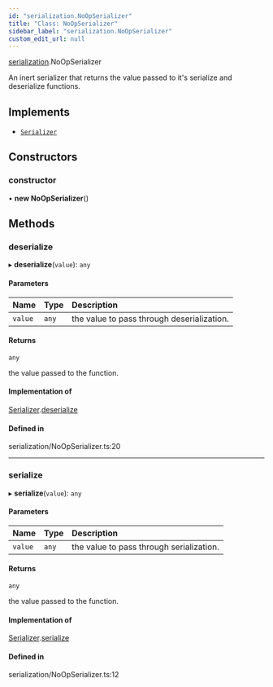 ```yaml
---
id: "serialization.NoOpSerializer"
title: "Class: NoOpSerializer"
sidebar_label: "serialization.NoOpSerializer"
custom_edit_url: null
---
```


[serialization](../modules/serialization.md).NoOpSerializer

An inert serializer that returns the value passed
to it's serialize and deserialize functions.

## Implements

- [`Serializer`](../interfaces/serialization.Serializer.md)

## Constructors

### constructor

• **new NoOpSerializer**()

## Methods

### deserialize

▸ **deserialize**(`value`): `any`

#### Parameters

| Name | Type | Description |
| :------ | :------ | :------ |
| `value` | `any` | the value to pass through deserialization. |

#### Returns

`any`

the value passed to the function.

#### Implementation of

[Serializer](../interfaces/serialization.Serializer.md).[deserialize](../interfaces/serialization.Serializer.md#deserialize)

#### Defined in

serialization/NoOpSerializer.ts:20

___

### serialize

▸ **serialize**(`value`): `any`

#### Parameters

| Name | Type | Description |
| :------ | :------ | :------ |
| `value` | `any` | the value to pass through serialization. |

#### Returns

`any`

the value passed to the function.

#### Implementation of

[Serializer](../interfaces/serialization.Serializer.md).[serialize](../interfaces/serialization.Serializer.md#serialize)

#### Defined in

serialization/NoOpSerializer.ts:12

